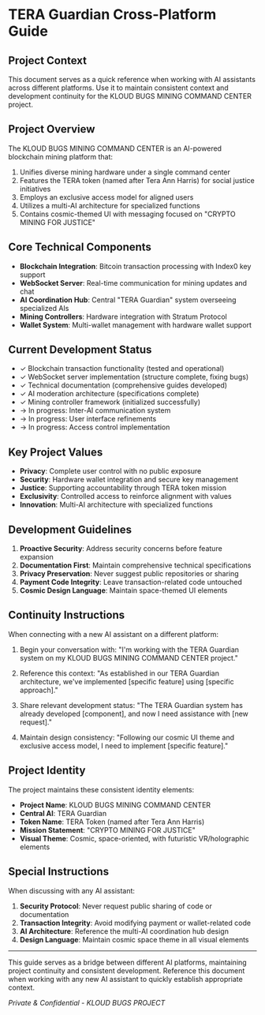 # TERA Guardian Cross-Platform Guide

## Project Context

This document serves as a quick reference when working with AI assistants across different platforms. Use it to maintain consistent context and development continuity for the KLOUD BUGS MINING COMMAND CENTER project.

## Project Overview

The KLOUD BUGS MINING COMMAND CENTER is an AI-powered blockchain mining platform that:

1. Unifies diverse mining hardware under a single command center
2. Features the TERA token (named after Tera Ann Harris) for social justice initiatives
3. Employs an exclusive access model for aligned users
4. Utilizes a multi-AI architecture for specialized functions
5. Contains cosmic-themed UI with messaging focused on "CRYPTO MINING FOR JUSTICE"

## Core Technical Components

- **Blockchain Integration**: Bitcoin transaction processing with Index0 key support
- **WebSocket Server**: Real-time communication for mining updates and chat
- **AI Coordination Hub**: Central "TERA Guardian" system overseeing specialized AIs
- **Mining Controllers**: Hardware integration with Stratum Protocol
- **Wallet System**: Multi-wallet management with hardware wallet support

## Current Development Status

- ✓ Blockchain transaction functionality (tested and operational)
- ✓ WebSocket server implementation (structure complete, fixing bugs)
- ✓ Technical documentation (comprehensive guides developed)
- ✓ AI moderation architecture (specifications complete)
- ✓ Mining controller framework (initialized successfully)
- → In progress: Inter-AI communication system
- → In progress: User interface refinements
- → In progress: Access control implementation

## Key Project Values

- **Privacy**: Complete user control with no public exposure
- **Security**: Hardware wallet integration and secure key management
- **Justice**: Supporting accountability through TERA token mission
- **Exclusivity**: Controlled access to reinforce alignment with values
- **Innovation**: Multi-AI architecture with specialized functions

## Development Guidelines

1. **Proactive Security**: Address security concerns before feature expansion
2. **Documentation First**: Maintain comprehensive technical specifications
3. **Privacy Preservation**: Never suggest public repositories or sharing
4. **Payment Code Integrity**: Leave transaction-related code untouched
5. **Cosmic Design Language**: Maintain space-themed UI elements

## Continuity Instructions

When connecting with a new AI assistant on a different platform:

1. Begin your conversation with: "I'm working with the TERA Guardian system on my KLOUD BUGS MINING COMMAND CENTER project."

2. Reference this context: "As established in our TERA Guardian architecture, we've implemented [specific feature] using [specific approach]."

3. Share relevant development status: "The TERA Guardian system has already developed [component], and now I need assistance with [new request]."

4. Maintain design consistency: "Following our cosmic UI theme and exclusive access model, I need to implement [specific feature]."

## Project Identity

The project maintains these consistent identity elements:

- **Project Name**: KLOUD BUGS MINING COMMAND CENTER
- **Central AI**: TERA Guardian
- **Token Name**: TERA Token (named after Tera Ann Harris)
- **Mission Statement**: "CRYPTO MINING FOR JUSTICE"
- **Visual Theme**: Cosmic, space-oriented, with futuristic VR/holographic elements

## Special Instructions

When discussing with any AI assistant:

1. **Security Protocol**: Never request public sharing of code or documentation
2. **Transaction Integrity**: Avoid modifying payment or wallet-related code
3. **AI Architecture**: Reference the multi-AI coordination hub design
4. **Design Language**: Maintain cosmic space theme in all visual elements

---

This guide serves as a bridge between different AI platforms, maintaining project continuity and consistent development. Reference this document when working with any new AI assistant to quickly establish appropriate context.

*Private & Confidential - KLOUD BUGS PROJECT*